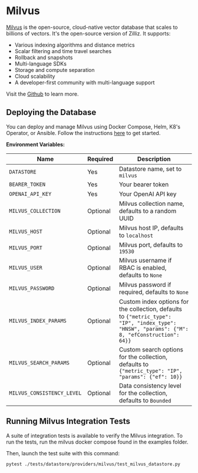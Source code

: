 # Milvus

[Milvus](https://milvus.io/) is the open-source, cloud-native vector database that scales to billions of vectors. It's the open-source version of Zilliz. It supports:

- Various indexing algorithms and distance metrics
- Scalar filtering and time travel searches
- Rollback and snapshots
- Multi-language SDKs
- Storage and compute separation
- Cloud scalability
- A developer-first community with multi-language support

Visit the [Github](https://github.com/milvus-io/milvus) to learn more.

## Deploying the Database

You can deploy and manage Milvus using Docker Compose, Helm, K8's Operator, or Ansible. Follow the instructions [here](https://milvus.io/docs) to get started.

**Environment Variables:**

| Name                       | Required | Description                                                                                                                                  |
|----------------------------| -------- |----------------------------------------------------------------------------------------------------------------------------------------------|
| `DATASTORE`                | Yes      | Datastore name, set to `milvus`                                                                                                              |
| `BEARER_TOKEN`             | Yes      | Your bearer token                                                                                                                            |
| `OPENAI_API_KEY`           | Yes      | Your OpenAI API key                                                                                                                          |
| `MILVUS_COLLECTION`        | Optional | Milvus collection name, defaults to a random UUID                                                                                            |
| `MILVUS_HOST`              | Optional | Milvus host IP, defaults to `localhost`                                                                                                      |
| `MILVUS_PORT`              | Optional | Milvus port, defaults to `19530`                                                                                                             |
| `MILVUS_USER`              | Optional | Milvus username if RBAC is enabled, defaults to `None`                                                                                       |
| `MILVUS_PASSWORD`          | Optional | Milvus password if required, defaults to `None`                                                                                              |
| `MILVUS_INDEX_PARAMS`      | Optional | Custom index options for the collection, defaults to `{"metric_type": "IP", "index_type": "HNSW", "params": {"M": 8, "efConstruction": 64}}` |
| `MILVUS_SEARCH_PARAMS`     | Optional | Custom search options for the collection, defaults to `{"metric_type": "IP", "params": {"ef": 10}}`                                          |
| `MILVUS_CONSISTENCY_LEVEL` | Optional | Data consistency level for the collection, defaults to `Bounded`                                                                             |

## Running Milvus Integration Tests

A suite of integration tests is available to verify the Milvus integration. To run the tests, run the milvus docker compose found in the examples folder.

Then, launch the test suite with this command:

```bash
pytest ./tests/datastore/providers/milvus/test_milvus_datastore.py
```

